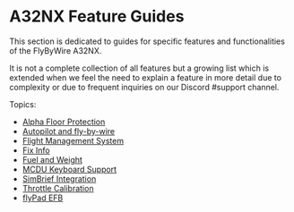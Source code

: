# A32NX Feature Guides

This section is dedicated to guides for specific features and functionalities of the FlyByWire A32NX.

It is not a complete collection of all features but a growing list which is extended when we feel the need to explain a feature in more detail due to complexity or due to frequent inquiries on our Discord #support channel.

Topics:

- [Alpha Floor Protection](afloor.md)
- [Autopilot and fly-by-wire](autopilot-fbw.md)
- [Flight Management System](cFMS.md)
- [Fix Info](fixinfo.md)
- [Fuel and Weight](loading-fuel-weight.md)
- [MCDU Keyboard Support](mcdu-keyboard.md)
- [SimBrief Integration](simbrief.md)
- [Throttle Calibration](flyPad/throttle-calibration.md)
- [flyPad EFB](flyPad/index.md)